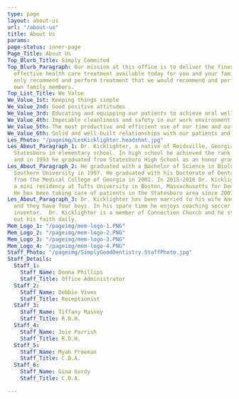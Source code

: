 ```yaml
---
type: page
layout: about-us
url: "/about-us"
title: About Us
params: 
page-status: inner-page
Page_Title: About Us
Top_Blurb_Title: Simply Commited
Top_Blurb_Paragraph: Our mission at this office is to deliver the finest, most cost
  effective health care treatment available today for you and your family. We will
  only recommend and perform treatment that we would recommend and perform for our
  own family members.
Top_List_Title: We Value
We_Value_1st: Keeping things simple
We_Value_2nd: Good positive attitudes
We_Value_3rd: Educating and equipping our patients to achieve oral wellness
We_Value_4th: Impecable cleanliness and safety in our work environment
We_Value_5th: The most productive and efficient use of our time and our patients time
We_Value_6th: Solid and well-built relationships with our patients and our team members
Les_Photo: "/pageimg/LesKicklighter.headshot.jpg"
Les_About_Paragraph_1: Dr. Kicklighter, a native of Reidsville, Georgia, moved to
  Statesboro in elementary school. In high school he achieved the rank of Eagle Scout
  and in 1993 he graduated from Statesboro High School as an honor graduate.
Les_About_Paragraph_2: He graduated with a Bachelor of Science in Biology from Georgia
  Southern University in 1997. He graduated with his Doctorate of Dental Medicine
  from the Medical College of Georgia in 2001. In 2015-2016 Dr. Kicklighter completed
  a mini residency at Tufts University in Boston, Massachusetts for Dental Sleep Medicine.
  He has been taking care of patients in the Statesboro area since 2001.
Les_About_Paragraph_3: Dr. Kicklighter has been married to his wife Anna since 2002
  and they have four boys. In his spare time he enjoys coaching soccer and being an
  inventor.  Dr. Kicklighter is a member of Connection Church and he strives to live
  out his faith daily.
Mem_Logo_1: "/pageimg/mem-logo-1.PNG"
Mem_Logo_2: "/pageimg/mem-logo-2.PNG"
Mem_Logo_3: "/pageimg/mem-logo-3.PNG"
Mem_Logo_4: "/pageimg/mem-logo-4.PNG"
Staff_Photo: "/pageimg/SimplyGoodDentistry.StaffPhoto.jpg"
Staff_Details:
  Staff_1:
    Staff_Name: Donna Phillips
    Staff_Title: Office Administrator
  Staff_2:
    Staff_Name: Debbie Vives
    Staff_Title: Receptionist
  Staff_3:
    Staff_Name: Tiffany Massey
    Staff_Title: R.D.H.
  Staff_4:
    Staff_Name: Joie Parrish
    Staff_Title: R.D.H.
  Staff_5:
    Staff_Name: Myah Freeman
    Staff_Title: C.D.A.
  Staff_6:
    Staff_Name: Gina Gordy
    Staff_Title: C.D.A.

---
```

